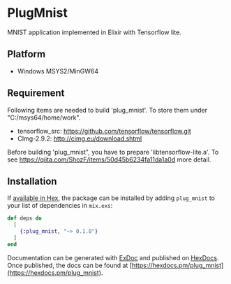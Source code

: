 # PlugMnist

MNIST application implemented in Elixir with Tensorflow lite.

## Platform
- Windows MSYS2/MinGW64

## Requirement

Following items are needed to build 'plug_mnist'. To store them under "C:/msys64/home/work".

- tensorflow_src: https://github.com/tensorflow/tensorflow.git
- CImg-2.9.2:     http://cimg.eu/download.shtml

Before building 'plug_mnist", you have to prepare 'libtensorflow-lite.a'.
To see https://qiita.com/ShozF/items/50d45b6234fa11da1a0d more detail.

## Installation

If [available in Hex](https://hex.pm/docs/publish), the package can be installed
by adding `plug_mnist` to your list of dependencies in `mix.exs`:

```elixir
def deps do
  [
    {:plug_mnist, "~> 0.1.0"}
  ]
end
```

Documentation can be generated with [ExDoc](https://github.com/elixir-lang/ex_doc)
and published on [HexDocs](https://hexdocs.pm). Once published, the docs can
be found at [https://hexdocs.pm/plug_mnist](https://hexdocs.pm/plug_mnist).

